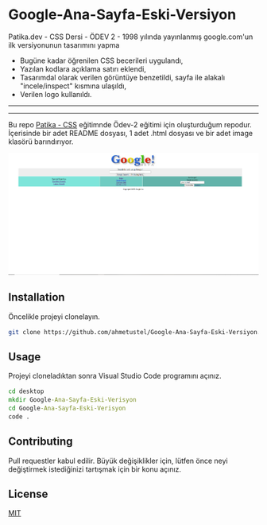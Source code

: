 # Google-Ana-Sayfa-Eski-Versiyon

Patika.dev - CSS Dersi - ÖDEV 2 - 1998 yılında yayınlanmış google.com'un ilk versiyonunun tasarımını yapma

- Bugüne kadar öğrenilen CSS becerileri uygulandı,
- Yazılan kodlara açıklama satırı eklendi,
- Tasarımdal olarak verilen görüntüye benzetildi, sayfa ile alakalı "incele/inspect" kısmına ulaşıldı,
- Verilen logo kullanıldı.

---

---

Bu repo [Patika - CSS](https://app.patika.dev/courses/css/odev2) eğitimnde Ödev-2 eğitimi için oluşturduğum repodur. İçerisinde bir adet README dosyası, 1 adet .html dosyası ve bir adet image klasörü barındırıyor.

![Gif](/image/Google.png)

## Installation

Öncelikle projeyi clonelayın.

```bash
git clone https://github.com/ahmetustel/Google-Ana-Sayfa-Eski-Versiyon.git
```

## Usage

Projeyi cloneladıktan sonra Visual Studio Code programını açınız.

```cmd
cd desktop
mkdir Google-Ana-Sayfa-Eski-Verisyon
cd Google-Ana-Sayfa-Eski-Verisyon
code .
```

## Contributing

Pull requestler kabul edilir. Büyük değişiklikler için, lütfen önce neyi değiştirmek istediğinizi tartışmak için bir konu açınız.

## License

[MIT](https://choosealicense.com/licenses/mit/)
